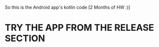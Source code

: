 So this is the Android app's kotlin code [2 Months of HW :)]

# TRY THE APP FROM THE RELEASE SECTION
